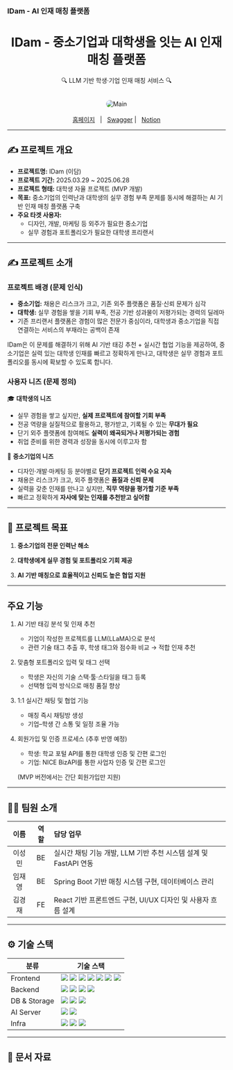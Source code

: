 ### IDam - AI 인재 매칭 플랫폼

<div align="center">
  <h1>IDam - 중소기업과 대학생을 잇는 AI 인재 매칭 플랫폼</h1>
  <p>🔍 LLM 기반 학생·기업 인재 매칭 서비스 🔍</p>
</div>

<br/>

<div align="center">
  <img src="https://github.com/user-attachments/assets/efd19a84-8ba2-4a14-ae9d-84188d515adc" alt="Main" style="border-radius: 20px;"/>
</div>

<br/>

<div align="center">
  <a href="https://idam.vercel.app/">홈페이지</a>
    |  
  <a href="">Swagger</a>
    |  
  <a href="https://www.notion.so/1c5b100014dc80ad9842e0775cb23c93">Notion</a>
</div>

---

## ✍️ 프로젝트 개요

- **프로젝트명:** IDam (이담)
- **프로젝트 기간:** 2025.03.29 ~ 2025.06.28
- **프로젝트 형태:** 대학생 자율 프로젝트 (MVP 개발)
- **목표:** 중소기업의 인력난과 대학생의 실무 경험 부족 문제를 동시에 해결하는 AI 기반 인재 매칭 플랫폼 구축
- **주요 타겟 사용자:**
  - 디자인, 개발, 마케팅 등 외주가 필요한 중소기업
  - 실무 경험과 포트폴리오가 필요한 대학생 프리랜서

---

## ✍️ 프로젝트 소개

### 프로젝트 배경 (문제 인식)

- **중소기업:** 채용은 리스크가 크고, 기존 외주 플랫폼은 품질·신뢰 문제가 심각
- **대학생:** 실무 경험을 쌓을 기회 부족, 전공 기반 성과물이 저평가되는 경력의 딜레마
- 기존 프리랜서 플랫폼은 경험이 많은 전문가 중심이라, 대학생과 중소기업을 직접 연결하는 서비스의 부재라는 공백이 존재

IDam은 이 문제를 해결하기 위해 AI 기반 태깅 추천 + 실시간 협업 기능을 제공하여,
중소기업은 실력 있는 대학생 인재를 빠르고 정확하게 만나고,
대학생은 실무 경험과 포트폴리오를 동시에 확보할 수 있도록 합니다.

### 사용자 니즈 (문제 정의)

🎓 **대학생의 니즈**
- 실무 경험을 쌓고 싶지만, **실제 프로젝트에 참여할 기회 부족**
- 전공 역량을 실질적으로 활용하고, 평가받고, 기록될 수 있는 **무대가 필요**
- 단기 외주 플랫폼에 참여해도 **실력이 왜곡되거나 저평가되는 경험**
- 취업 준비를 위한 경력과 성장을 동시에 이루고자 함

🏢 **중소기업의 니즈**
- 디자인·개발·마케팅 등 분야별로 **단기 프로젝트 인력 수요 지속**
- 채용은 리스크가 크고, 외주 플랫폼은 **품질과 신뢰 문제**
- 실력을 갖춘 인재를 만나고 싶지만, **직무 역량을 평가할 기준 부족**
- 빠르고 정확하게 **자사에 맞는 인재를 추천받고 싶어함**

---

## 🚀 프로젝트 목표

1. **중소기업의 전문 인력난 해소**

2. **대학생에게 실무 경험 및 포트폴리오 기회 제공**

3. **AI 기반 매칭으로 효율적이고 신뢰도 높은 협업 지원**

---

<!-- 주요 기능에 서비스 시연 사진 및 부가 설명 덧붙이기 -->

## 주요 기능

1. AI 기반 태깅 분석 및 인재 추천
    - 기업이 작성한 프로젝트를 LLM(LLaMA)으로 분석
    - 관련 기술 태그 추출 후, 학생 태그와 점수화 비교 → 적합 인재 추천

3. 맞춤형 포트폴리오 입력 및 태그 선택
    - 학생은 자신의 기술 스택·툴·스타일을 태그 등록
    - 선택형 입력 방식으로 매칭 품질 향상

4. 1:1 실시간 채팅 및 협업 기능
    - 매칭 즉시 채팅방 생성
    - 기업–학생 간 소통 및 일정 조율 가능

5. 회원가입 및 인증 프로세스 (추후 반영 예정)
    - 학생: 학교 포털 API를 통한 대학생 인증 및 간편 로그인
    - 기업: NICE BizAPI를 통한 사업자 인증 및 간편 로그인
    
    (MVP 버전에서는 간단 회원가입만 지원)

---

## 🧑‍💻 팀원 소개

| **이름**    | **역할**        | **담당 업무**                                                |
|:-----------:|:---------------:|:------------------------------------------------------------|
| 이성민      | BE              | 실시간 채팅 기능 개발, LLM 기반 추천 시스템 설계 및 FastAPI 연동 |
| 임재영      | BE              | Spring Boot 기반 매칭 시스템 구현, 데이터베이스 관리            |
| 김경재      | FE              | React 기반 프론트엔드 구현, UI/UX 디자인 및 사용자 흐름 설계    |

---

## ⚙️ 기술 스택

<table>
  <thead>
    <tr>
      <th>분류</th>
      <th>기술 스택</th>
    </tr>
  </thead>
  <tbody>
    <tr>
      <td>Frontend</td>
      <td>
        <img src="https://img.shields.io/badge/React-61DAFB?style=flat&logo=react&logoColor=white"/>
        <img src="https://img.shields.io/badge/TypeScript-3178C6?style=flat&logo=typescript&logoColor=white"/>
        <img src="https://img.shields.io/badge/Next.js-5b5b5b?style=flat&logo=nextdotjs&logoColor=white"/>
        <img src="https://img.shields.io/badge/Vercel-5b5b5b?style=flat&logo=vercel&logoColor=white"/>
        <img src="https://img.shields.io/badge/FramerMotion-0055FF?style=flat&logo=framer&logoColor=white"/>
        <img src="https://img.shields.io/badge/Zustand-764ABC?style=flat&logo=zustand&logoColor=white"/>
        <img src="https://img.shields.io/badge/STOMP.js-FF6F00?style=flat&logo=stomp.js&logoColor=white"/>
      </td>
    </tr>
    <tr>
      <td>Backend</td>
      <td>
        <img src="https://img.shields.io/badge/Java-007396?style=flat&logo=openjdk&logoColor=white"/>
        <img src="https://img.shields.io/badge/SpringBoot-6DB33F?style=flat&logo=springboot&logoColor=white"/>
        <img src="https://img.shields.io/badge/Spring_Security_+_JWT-6DB33F?style=flat&logo=springsecurity&logoColor=white"/>
        <img src="https://img.shields.io/badge/Spring_WebSocket-6DB33F?style=flat&logo=spring&logoColor=white"/>
      </td>
    </tr>
    <tr>
      <td>DB & Storage</td>
      <td>
        <img src="https://img.shields.io/badge/MySQL-4479A1?style=flat&logo=mysql&logoColor=white"/>
        <img src="https://img.shields.io/badge/Redis-DC382D?style=flat&logo=redis&logoColor=white"/>
        <img src="https://img.shields.io/badge/AWS_S3-569A31?style=flat&logo=amazons3&logoColor=white"/>
      </td>
    </tr>
    <tr>
      <td>AI Server</td>
      <td>
        <img src="https://img.shields.io/badge/FastAPI-009688?style=flat&logo=fastapi&logoColor=white"/>
        <img src="https://img.shields.io/badge/Ngrok-1F1E37?style=flat&logo=ngrok&logoColor=white"/>
      </td>
    </tr>
    <tr>
      <td>Infra</td>
      <td>
        <img src="https://img.shields.io/badge/Nginx-009639?style=flat&logo=nginx&logoColor=white"/>
        <img src="https://img.shields.io/badge/Docker-2496ED?style=flat&logo=docker&logoColor=white"/>
        <img src="https://img.shields.io/badge/AWS_EC2-FF9900?style=flat&logo=amazonec2&logoColor=white"/>
      </td>
    </tr>
  </tbody>
</table>

<!-- https://img.shields.io/badge/{배지이름}-{css컬러}?style={스타일}&logo={로고}&logoColor={로고컬러} -->

---

## 📂 문서 자료


